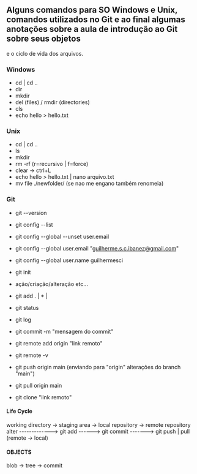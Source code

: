 ## Alguns comandos para SO Windows e Unix, comandos utilizados no Git e ao final algumas anotações sobre a aula de introdução ao Git sobre seus objetos 
e o ciclo de vida dos arquivos.  

### Windows
- cd | cd ..  
- dir  
- mkdir  
- del (files) / rmdir (directories)  
- cls  
- echo hello > hello.txt  

### Unix  
- cd | cd ..  
- ls  
- mkdir  
- rm -rf (r=recursivo | f=force)  
- clear -> ctrl+L  
- echo hello > hello.txt | nano arquivo.txt  
- mv file ./newfolder/ (se nao me engano também renomeia)  

### Git  
- git --version  
- git config --list  
- git config --global --unset user.email  
- git config --global user.email "guilherme.s.c.ibanez@gmail.com"  
- git config --global user.name guilhermesci  

- git init  
- ação/criação/alteração etc...  
- git add . | * | <file>  
- git status  
- git log  
- git commit -m "mensagem do commit"  
- git remote add origin "link remoto"  
- git remote -v  
- git push origin main (enviando para "origin" alterações do branch "main")  

- git pull origin main  
- git clone "link remoto"  

#### Life Cycle 
working directory -> staging area -> local repository -> remote repository  
alter -------------> git add ------> git commit -------> git push 			  | pull (remote -> local)  

#### OBJECTS
blob -> tree -> commit
